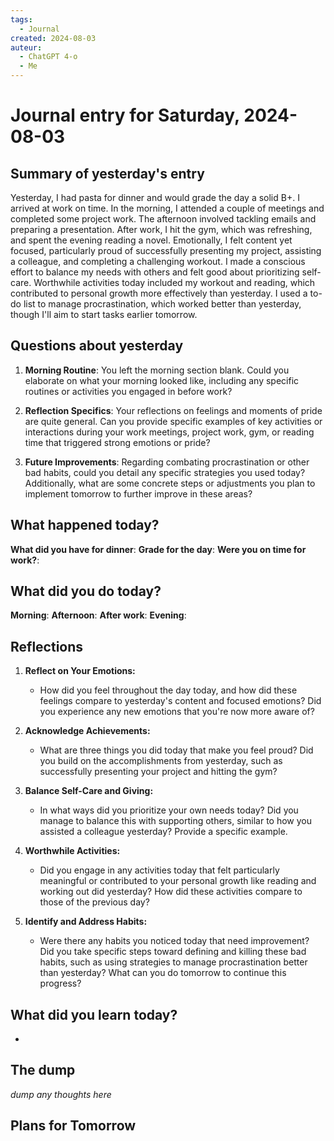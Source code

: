 ```yaml
---
tags:
  - Journal
created: 2024-08-03
auteur:
  - ChatGPT 4-o
  - Me
---
```

# Journal entry for Saturday, 2024-08-03

## Summary of yesterday's entry

Yesterday, I had pasta for dinner and would grade the day a solid B+. I arrived at work on time. In the morning, I attended a couple of meetings and completed some project work. The afternoon involved tackling emails and preparing a presentation. After work, I hit the gym, which was refreshing, and spent the evening reading a novel. Emotionally, I felt content yet focused, particularly proud of successfully presenting my project, assisting a colleague, and completing a challenging workout. I made a conscious effort to balance my needs with others and felt good about prioritizing self-care. Worthwhile activities today included my workout and reading, which contributed to personal growth more effectively than yesterday. I used a to-do list to manage procrastination, which worked better than yesterday, though I'll aim to start tasks earlier tomorrow.

## Questions about yesterday

1. **Morning Routine**: You left the morning section blank. Could you elaborate on what your morning looked like, including any specific routines or activities you engaged in before work?

2. **Reflection Specifics**: Your reflections on feelings and moments of pride are quite general. Can you provide specific examples of key activities or interactions during your work meetings, project work, gym, or reading time that triggered strong emotions or pride?

3. **Future Improvements**: Regarding combating procrastination or other bad habits, could you detail any specific strategies you used today? Additionally, what are some concrete steps or adjustments you plan to implement tomorrow to further improve in these areas?

## What happened today?

**What did you have for dinner**: 
**Grade for the day**: 
**Were you on time for work?**:

## What did you do today?

**Morning**: 
**Afternoon**: 
**After work**: 
**Evening**: 

## Reflections

1. **Reflect on Your Emotions:**
   - How did you feel throughout the day today, and how did these feelings compare to yesterday's content and focused emotions? Did you experience any new emotions that you're now more aware of?

2. **Acknowledge Achievements:**
   - What are three things you did today that make you feel proud? Did you build on the accomplishments from yesterday, such as successfully presenting your project and hitting the gym?

3. **Balance Self-Care and Giving:**
   - In what ways did you prioritize your own needs today? Did you manage to balance this with supporting others, similar to how you assisted a colleague yesterday? Provide a specific example.

4. **Worthwhile Activities:**
   - Did you engage in any activities today that felt particularly meaningful or contributed to your personal growth like reading and working out did yesterday? How did these activities compare to those of the previous day?

5. **Identify and Address Habits:**
   - Were there any habits you noticed today that need improvement? Did you take specific steps toward defining and killing these bad habits, such as using strategies to manage procrastination better than yesterday? What can you do tomorrow to continue this progress?

## What did you learn today?

-

## The dump
*dump any thoughts here*

## Plans for Tomorrow
